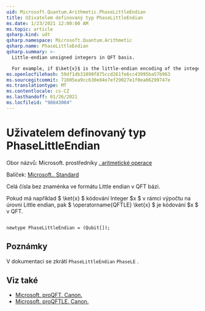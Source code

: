 ```yaml
---
uid: Microsoft.Quantum.Arithmetic.PhaseLittleEndian
title: Uživatelem definovaný typ PhaseLittleEndian
ms.date: 1/23/2021 12:00:00 AM
ms.topic: article
qsharp.kind: udt
qsharp.namespace: Microsoft.Quantum.Arithmetic
qsharp.name: PhaseLittleEndian
qsharp.summary: >-
  Little-endian unsigned integers in QFT basis.

  For example, if $\ket{x}$ is the little-endian encoding of the integer $x$ in the computational basis, then $\operatorname{QFTLE} \ket{x}$ is the encoding of $x$ in the QFT basis.
ms.openlocfilehash: 59df1db31090f875ccd261fe6cc43995ba57b963
ms.sourcegitcommit: 71605ea9cc630e84e7ef29027e1f0ea06299747e
ms.translationtype: MT
ms.contentlocale: cs-CZ
ms.lasthandoff: 01/26/2021
ms.locfileid: "98843004"
---
```

# <a name="phaselittleendian-user-defined-type"></a>Uživatelem definovaný typ PhaseLittleEndian

Obor názvů: Microsoft. prostředníky [. aritmetické operace](xref:Microsoft.Quantum.Arithmetic)

Balíček: [Microsoft.. Standard](https://nuget.org/packages/Microsoft.Quantum.Standard)


Celá čísla bez znaménka ve formátu Little endian v QFT bázi.

Pokud má například $ \ket{x} $ kódování Integer $x $ v rámci výpočtu na úrovni Little endian, pak $ \operatorname{QFTLE} \ket{x} $ je kódování $x $ v QFT.

```qsharp

newtype PhaseLittleEndian = (Qubit[]);
```



## <a name="remarks"></a>Poznámky

V dokumentaci se zkrátí `PhaseLittleEndian` `PhaseLE` .

## <a name="see-also"></a>Viz také

- [Microsoft. proQFT. Canon.](xref:Microsoft.Quantum.Canon.QFT)
- [Microsoft. proQFTLE. Canon.](xref:Microsoft.Quantum.Canon.QFTLE)